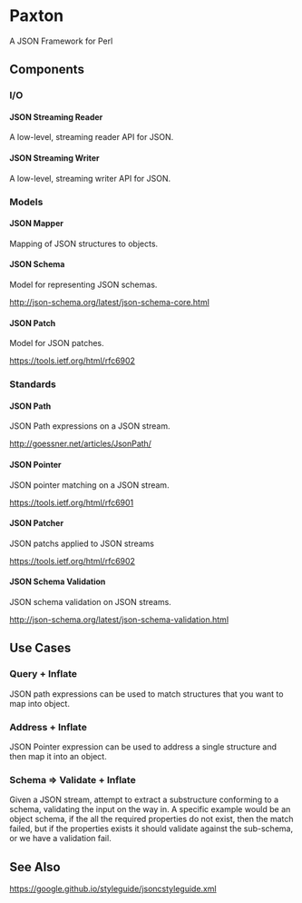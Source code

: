 # Paxton

A JSON Framework for Perl

## Components

### I/O

#### JSON Streaming Reader

A low-level, streaming reader API for JSON.

#### JSON Streaming Writer

A low-level, streaming writer API for JSON.

### Models

#### JSON Mapper

Mapping of JSON structures to objects.

#### JSON Schema

Model for representing JSON schemas.

http://json-schema.org/latest/json-schema-core.html

#### JSON Patch

Model for JSON patches.

https://tools.ietf.org/html/rfc6902

### Standards

#### JSON Path

JSON Path expressions on a JSON stream.

http://goessner.net/articles/JsonPath/

#### JSON Pointer

JSON pointer matching on a JSON stream.

https://tools.ietf.org/html/rfc6901

#### JSON Patcher

JSON patchs applied to JSON streams

https://tools.ietf.org/html/rfc6902

#### JSON Schema Validation

JSON schema validation on JSON streams.

http://json-schema.org/latest/json-schema-validation.html

## Use Cases

### Query + Inflate

JSON path expressions can be used to match structures
that you want to map into object.

### Address + Inflate

JSON Pointer expression can be used to address a single
structure and then map it into an object.

### Schema => Validate + Inflate

Given a JSON stream, attempt to extract a
substructure conforming to a schema, validating the
input on the way in. A specific example would be an
object schema, if the all the required properties
do not exist, then the match failed, but if the
properties exists it should validate against the
sub-schema, or we have a validation fail.

## See Also

https://google.github.io/styleguide/jsoncstyleguide.xml





